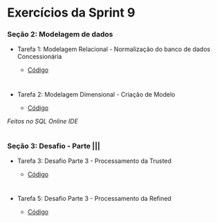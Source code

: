 #
# Exercícios da Sprint 9

###  Seção 2: Modelagem de dados

-  Tarefa 1: Modelagem Relacional - Normalização do banco de dados Concessionária

    - [Código](https://github.com/catarwnalud/pbCompass/blob/master/sprint_9/exercicios/normalizado.sqlite)

#

- Tarefa 2: Modelagem Dimensional - Criação de Modelo

    - [Código](https://github.com/catarwnalud/pbCompass/blob/master/sprint_9/exercicios/dimensional.sqlite)

*Feitos no SQL Online IDE*

#

### Seção 3: Desafio - Parte |||

-  Tarefa 3: Desafio Parte 3 - Processamento da Trusted 

    - [Código](https://github.com/catarwnalud/pbCompass/blob/master/sprint_9/exercicios/desafio_trusted.py)

#

-  Tarefa 5: Desafio Parte 3 -  Processamento da Refined

    - [Código]()

#